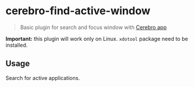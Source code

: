 # cerebro-find-active-window

> Basic plugin for search and focus window with [Cerebro app](http://www.cerebroapp.com)

**Important:** this plugin will work only on Linux. `xdotool` package need to be installed.

## Usage
Search for active applications.